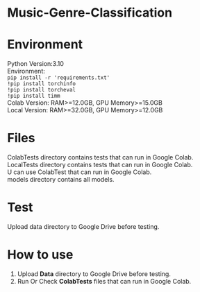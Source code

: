 # Music-Genre-Classification

# Environment
Python Version:3.10\
Environment:\
`pip install -r 'requirements.txt'`\
`!pip install torchinfo`\
`!pip install torcheval`\
`!pip install timm`\
Colab Version: RAM>=12.0GB, GPU Memory>=15.0GB\
Local Version: RAM>=32.0GB, GPU Memory>=12.0GB

# Files
ColabTests directory contains tests that can run in Google Colab.\
LocalTests directory contains tests that can run in Google Colab.\
U can use ColabTest that can run in Google Colab.\
models directory contains all models.
# Test
Upload data directory to Google Drive before testing.

# How to use
1. Upload **Data** directory to Google Drive before testing.
2. Run Or Check **ColabTests** files that can run in Google Colab.
